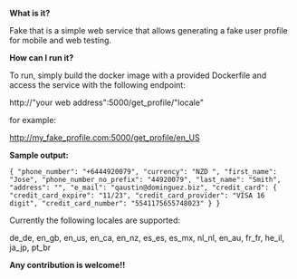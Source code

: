 **What is it?**

Fake that is a simple web service that allows generating a fake user profile for mobile and web testing.

**How can I run it?**

To run, simply build the docker image with a provided Dockerfile and access the service with the following endpoint:

http://"your web address":5000/get_profile/"locale"

for example:

http://my_fake_profile.com:5000/get_profile/en_US

**Sample output:**

`{
    "phone_number": "+6444920079",
    "currency": "NZD ",
    "first_name": "Jose",
    "phone_number_no_prefix": "44920079",
    "last_name": "Smith",
    "address": "",
    "e_mail": "qaustin@dominguez.biz",
    "credit_card": {
        "credit_card_expire": "11/23",
        "credit_card_provider": "VISA 16 digit",
        "credit_card_number": "5541175655748023"
    }
}`

Currently the following locales are supported:

de_de, en_gb, en_us, en_ca, en_nz, es_es, es_mx, nl_nl, en_au, fr_fr, he_il, ja_jp, pt_br

**Any contribution is welcome!!**

